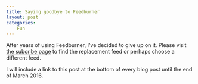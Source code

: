 ```yaml
---
title: Saying goodbye to Feedburner
layout: post
categories:
    Fun
---
```

After years of using Feedburner, I've decided to give up on it. Please visit <a href="/subscribe/">the subcribe page</a> to find the replacement feed or perhaps choose a different feed. 

I will include a link to this post at the bottom of every blog post until the end of March 2016.
